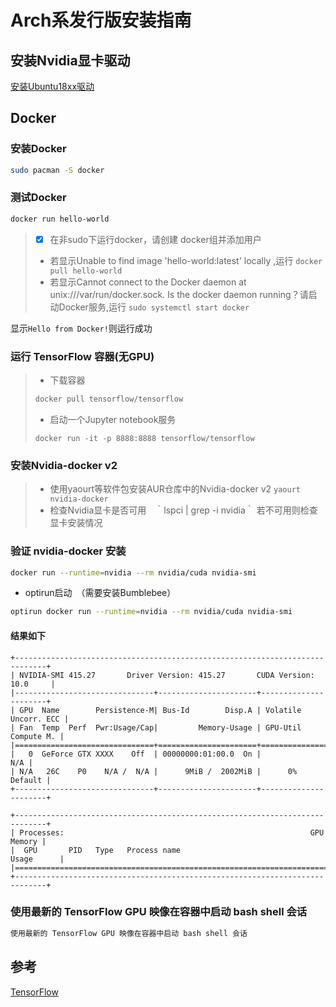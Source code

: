 # Arch系发行版安装指南
## 安装Nvidia显卡驱动
[安装Ubuntu18xx驱动](https://github.com/laiiihz/install_nvidia_driver_on_ubuntu_18_XX)
## Docker
### 安装Docker
```bash
sudo pacman -S docker  
```
### 测试Docker
```bash
docker run hello-world
```

> - [x] 在非sudo下运行docker，请创建 docker组并添加用户 
>* 若显示Unable to find image 'hello-world:latest' locally ,运行
> `docker pull hello-world`
>* 若显示Cannot connect to the Docker daemon at unix:///var/run/docker.sock. Is the docker daemon running？请启动Docker服务,运行
> `sudo systemctl start docker`

显示`Hello from Docker!`则运行成功

### 运行 TensorFlow 容器(无GPU)
>* 下载容器
> ```bash
> docker pull tensorflow/tensorflow    
> ```
>* 启动一个Jupyter notebook服务
> ```
> docker run -it -p 8888:8888 tensorflow/tensorflow
> ```

### 安装Nvidia-docker v2
>* 使用yaourt等软件包安装AUR仓库中的Nvidia-docker v2
> `yaourt nvidia-docker`
>* 检查Nvidia显卡是否可用　｀lspci | grep -i nvidia｀
> 若不可用则检查显卡安装情况
### 验证 nvidia-docker 安装
```bash
docker run --runtime=nvidia --rm nvidia/cuda nvidia-smi
```
* optirun启动　（需要安装Bumblebee）
```bash
optirun docker run --runtime=nvidia --rm nvidia/cuda nvidia-smi
```
#### 结果如下
```
+-----------------------------------------------------------------------------+
| NVIDIA-SMI 415.27       Driver Version: 415.27       CUDA Version: 10.0     |
|-------------------------------+----------------------+----------------------+
| GPU  Name        Persistence-M| Bus-Id        Disp.A | Volatile Uncorr. ECC |
| Fan  Temp  Perf  Pwr:Usage/Cap|         Memory-Usage | GPU-Util  Compute M. |
|===============================+======================+======================|
|   0  GeForce GTX XXXX    Off  | 00000000:01:00.0  On |                  N/A |
| N/A   26C    P0    N/A /  N/A |      9MiB /  2002MiB |      0%      Default |
+-------------------------------+----------------------+----------------------+
                                                                               
+-----------------------------------------------------------------------------+
| Processes:                                                       GPU Memory |
|  GPU       PID   Type   Process name                             Usage      |
|=============================================================================|
+-----------------------------------------------------------------------------+

```

### 使用最新的 TensorFlow GPU 映像在容器中启动 bash shell 会话
```bash
使用最新的 TensorFlow GPU 映像在容器中启动 bash shell 会话
```



## 参考
[TensorFlow](https://tensorflow.google.cn/install/docker)
